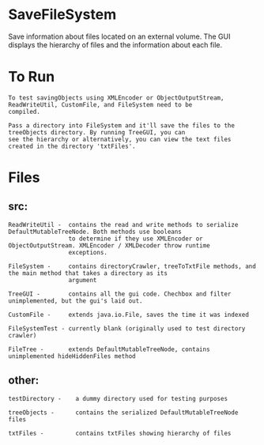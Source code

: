 SaveFileSystem
==============

Save information about files located on an external volume.
The GUI displays the hierarchy of files and the information about each file.

# To Run #

    To test savingObjects using XMLEncoder or ObjectOutputStream, ReadWriteUtil, CustomFile, and FileSystem need to be
    compiled. 

    Pass a directory into FileSystem and it'll save the files to the treeObjects directory. By running TreeGUI, you can
    see the hierarchy or alternatively, you can view the text files created in the directory 'txtFiles'.

# Files #
## src: ##
  
    ReadWriteUtil -  contains the read and write methods to serialize DefaultMutableTreeNode. Both methods use booleans
                     to determine if they use XMLEncoder or ObjectOutputStream. XMLEncoder / XMLDecoder throw runtime
                     exceptions.

    FileSystem -     contains directoryCrawler, treeToTxtFile methods, and the main method that takes a directory as its
                     argument

    TreeGUI -        contains all the gui code. Chechbox and filter unimplemented, but the gui's laid out.

    CustomFile -     extends java.io.File, saves the time it was indexed

    FileSystemTest - currently blank (originally used to test directory crawler)

    FileTree -       extends DefaultMutableTreeNode, contains unimplemented hideHiddenFiles method


##  other:  ##
  
    testDirectory -    a dummy directory used for testing purposes

    treeObjects -      contains the serialized DefaultMutableTreeNode files

    txtFiles -         contains txtFiles showing hierarchy of files